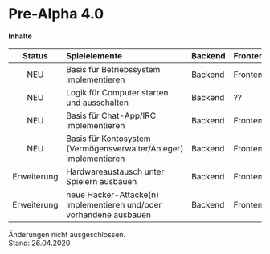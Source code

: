 # Pre-Alpha 4.0

**Inhalte**

|   Status    | Spielelemente                                                         | Backend | Frontend | Design | Gamedesign |
| :---------: | :-------------------------------------------------------------------- | ------- | -------- | ------ | ---------- |
|     NEU     | Basis für Betriebssystem implementieren                               | Backend | Frontend | Design | Gamedesign |
|     NEU     | Logik für Computer starten und ausschalten                            | Backend | ??       | ??     | Gamedesign |
|     NEU     | Basis für Chat-App/IRC implementieren                                 | Backend | Frontend | Design | Gamedesign |
|     NEU     | Basis für Kontosystem (Vermögensverwalter/Anleger) implementieren     | Backend | Frontend | Desgin | Gamedesign |
| Erweiterung | Hardwareaustausch unter Spielern ausbauen                             | Backend | Frontend | Design | Gamedesign |
| Erweiterung | neue Hacker-Attacke(n) implementieren und/oder vorhandene ausbauen    | Backend | Frontend | Design | Gamedesign |


Änderungen nicht ausgeschlossen.  
Stand: 26.04.2020
